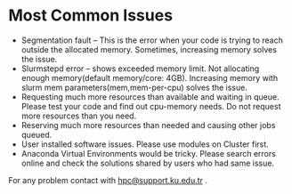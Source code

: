 # Most Common Issues

- Segmentation fault – This is the error when your code is trying to reach outside the allocated memory. Sometimes, increasing memory solves the issue.
- Slurmstepd error – shows exceeded memory limit. Not allocating enough memory(default memory/core: 4GB). Increasing memory with slurm mem parameters(mem,mem-per-cpu) solves the issue.
- Requesting much more resources than available and waiting in queue. Please test your code and find out cpu-memory needs. Do not request more resources than you need.
- Reserving much more resources than needed and causing other jobs queued.
- User installed software issues. Please use modules on Cluster first.
- Anaconda Virtual Environments would be tricky. Please search errors online and check the solutions shared by users who had same issue.

For any problem contact with hpc@support.ku.edu.tr .
